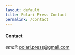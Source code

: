 ```yaml
---
layout: default
title: Polari Press Contact
permalink: /contact
---
```


#### Contact

*email:* <a href="mailto:polari.press@gmail.com">polari.press@gmail.com</a>